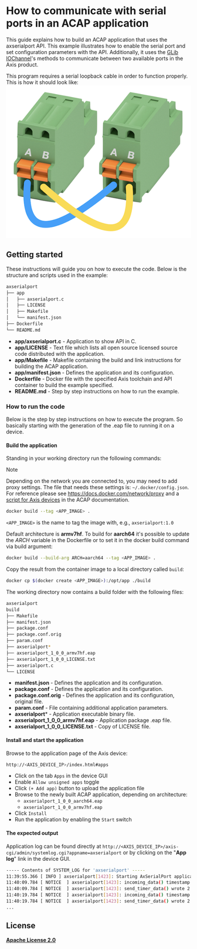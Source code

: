 # How to communicate with serial ports in an ACAP application

This guide explains how to build an ACAP application that uses the axserialport API. This example illustrates how to enable the serial port and set configuration parameters with the API. Additionally, it uses the [GLib IOChannel](https://docs.gtk.org/glib/struct.IOChannel.html)'s methods to communicate between two available ports in the Axis product.

This program requires a serial loopback cable in order to function properly. This is how it should look like:
![Loopback diagram](assets/loopback-diagram.png)

## Getting started

These instructions will guide you on how to execute the code. Below is the structure and scripts used in the example:

```sh
axserialport
├── app
│   ├── axserialport.c
│   ├── LICENSE
│   ├── Makefile
│   └── manifest.json
├── Dockerfile
└── README.md
```

- **app/axserialport.c** - Application to show API in C.
- **app/LICENSE** - Text file which lists all open source licensed source code distributed with the application.
- **app/Makefile** - Makefile containing the build and link instructions for building the ACAP application.
- **app/manifest.json** - Defines the application and its configuration.
- **Dockerfile** - Docker file with the specified Axis toolchain and API container to build the example specified.
- **README.md** - Step by step instructions on how to run the example.

### How to run the code

Below is the step by step instructions on how to execute the program. So basically starting with the generation of the .eap file to running it on a device.

#### Build the application

Standing in your working directory run the following commands:

> [!NOTE]
>
> Depending on the network you are connected to, you may need to add proxy settings.
> The file that needs these settings is: `~/.docker/config.json`. For reference please see
> https://docs.docker.com/network/proxy and a
> [script for Axis devices](https://axiscommunications.github.io/acap-documentation/docs/develop/build-install-run.html#configure-network-proxy-settings) in the ACAP documentation.

```sh
docker build --tag <APP_IMAGE> .
```

`<APP_IMAGE>` is the name to tag the image with, e.g., `axserialport:1.0`

Default architecture is **armv7hf**. To build for **aarch64** it's possible to
update the *ARCH* variable in the Dockerfile or to set it in the docker build
command via build argument:

```sh
docker build --build-arg ARCH=aarch64 --tag <APP_IMAGE> .
```

Copy the result from the container image to a local directory called `build`:

```sh
docker cp $(docker create <APP_IMAGE>):/opt/app ./build
```

The working directory now contains a build folder with the following files:

```sh
axserialport
build
├── Makefile
├── manifest.json
├── package.conf
├── package.conf.orig
├── param.conf
├── axserialport*
├── axserialport_1_0_0_armv7hf.eap
├── axserialport_1_0_0_LICENSE.txt
├── axserialport.c
└── LICENSE
```

- **manifest.json** - Defines the application and its configuration.
- **package.conf** - Defines the application and its configuration.
- **package.conf.orig** - Defines the application and its configuration, original file.
- **param.conf** - File containing additional application parameters.
- **axserialport*** - Application executable binary file.
- **axserialport_1_0_0_armv7hf.eap** - Application package .eap file.
- **axserialport_1_0_0_LICENSE.txt** - Copy of LICENSE file.

#### Install and start the application

Browse to the application page of the Axis device:

```sh
http://<AXIS_DEVICE_IP>/index.html#apps
```

- Click on the tab `Apps` in the device GUI
- Enable `Allow unsigned apps` toggle
- Click `(+ Add app)` button to upload the application file
- Browse to the newly built ACAP application, depending on architecture:
  - `axserialport_1_0_0_aarch64.eap`
  - `axserialport_1_0_0_armv7hf.eap`
- Click `Install`
- Run the application by enabling the `Start` switch

#### The expected output

Application log can be found directly at `http://<AXIS_DEVICE_IP>/axis-cgi/admin/systemlog.cgi?appname=axserialport` or by clicking on the "**App log**" link in the device GUI.

```sh
----- Contents of SYSTEM_LOG for 'axserialport' -----
11:39:55.366 [ INFO ] axserialport[1423]: Starting AxSerialPort application
11:40:09.784 [ NOTICE  ] axserialport[1423]: incoming_data() timestamp: 00:10
11:40:09.784 [ NOTICE  ] axserialport[1423]: send_timer_data() wrote 2 bytes, status:'G_IO_STATUS_NORMAL'
11:40:19.784 [ NOTICE  ] axserialport[1423]: incoming_data() timestamp: 00:20
11:40:19.784 [ NOTICE  ] axserialport[1423]: send_timer_data() wrote 2 bytes, status:'G_IO_STATUS_NORMAL'
...
```

## License

**[Apache License 2.0](../LICENSE)**
